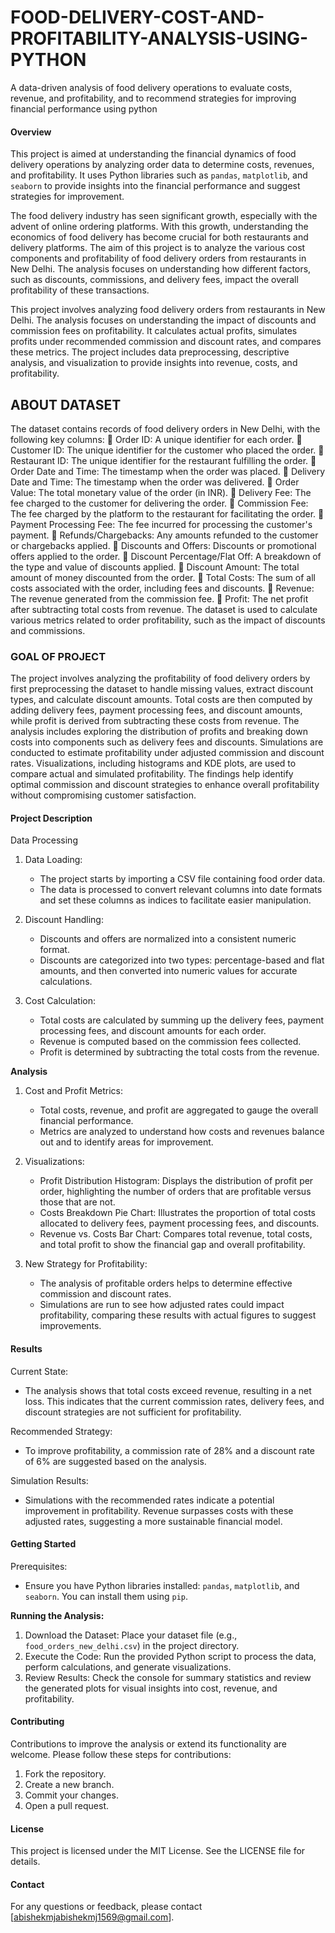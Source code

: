 # FOOD-DELIVERY-COST-AND-PROFITABILITY-ANALYSIS-USING-PYTHON
 A data-driven analysis of food delivery operations to evaluate costs, revenue, and profitability, and to recommend strategies for improving financial performance using python

#### Overview
This project is aimed at understanding the financial dynamics of food delivery operations by analyzing order data to determine costs, revenues, and profitability. It uses Python libraries such as `pandas`, `matplotlib`, and `seaborn` to provide insights into the financial performance and suggest strategies for improvement.

The food delivery industry has seen significant growth, especially with the advent of online ordering platforms. With this growth, understanding the economics of food delivery has become crucial for both restaurants and delivery platforms. The aim of this project is to analyze the various cost components and profitability of food delivery orders from restaurants in New Delhi. The analysis focuses on understanding how different factors, such as discounts, commissions, and delivery fees, impact the overall profitability of these transactions.

This project involves analyzing food delivery orders from restaurants in New Delhi. The analysis focuses on understanding the impact of discounts and commission fees on profitability. It calculates actual profits, simulates profits under recommended commission and discount rates, and compares these metrics. The project includes data preprocessing, descriptive analysis, and visualization to provide insights into revenue, costs, and profitability.

## ABOUT DATASET

The dataset contains records of food delivery orders in New Delhi, with the following key columns:
	Order ID: A unique identifier for each order.
	Customer ID: The unique identifier for the customer who placed the order.
	Restaurant ID: The unique identifier for the restaurant fulfilling the order.
	Order Date and Time: The timestamp when the order was placed.
	Delivery Date and Time: The timestamp when the order was delivered.
	Order Value: The total monetary value of the order (in INR).
	Delivery Fee: The fee charged to the customer for delivering the order.
	Commission Fee: The fee charged by the platform to the restaurant for facilitating the order.
	Payment Processing Fee: The fee incurred for processing the customer's payment.
	Refunds/Chargebacks: Any amounts refunded to the customer or chargebacks applied.
	Discounts and Offers: Discounts or promotional offers applied to the order.
	Discount Percentage/Flat Off: A breakdown of the type and value of discounts applied.
	Discount Amount: The total amount of money discounted from the order.
	Total Costs: The sum of all costs associated with the order, including fees and discounts.
	Revenue: The revenue generated from the commission fee.
	Profit: The net profit after subtracting total costs from revenue.
The dataset is used to calculate various metrics related to order profitability, such as the impact of discounts and commissions.

### GOAL OF PROJECT

The project involves analyzing the profitability of food delivery orders by first preprocessing the dataset to handle missing values, extract discount types, and calculate discount amounts. Total costs are then computed by adding delivery fees, payment processing fees, and discount amounts, while profit is derived from subtracting these costs from revenue. The analysis includes exploring the distribution of profits and breaking down costs into components such as delivery fees and discounts. Simulations are conducted to estimate profitability under adjusted commission and discount rates. Visualizations, including histograms and KDE plots, are used to compare actual and simulated profitability. The findings help identify optimal commission and discount strategies to enhance overall profitability without compromising customer satisfaction.


#### Project Description

Data Processing

1. Data Loading:
   - The project starts by importing a CSV file containing food order data.
   - The data is processed to convert relevant columns into date formats and set these columns as indices to facilitate easier manipulation.

2. Discount Handling:
   - Discounts and offers are normalized into a consistent numeric format. 
   - Discounts are categorized into two types: percentage-based and flat amounts, and then converted into numeric values for accurate calculations.

3. Cost Calculation:
   - Total costs are calculated by summing up the delivery fees, payment processing fees, and discount amounts for each order.
   - Revenue is computed based on the commission fees collected.
   - Profit is determined by subtracting the total costs from the revenue.

**Analysis**

1. Cost and Profit Metrics:
   - Total costs, revenue, and profit are aggregated to gauge the overall financial performance.
   - Metrics are analyzed to understand how costs and revenues balance out and to identify areas for improvement.

2. Visualizations:
   - Profit Distribution Histogram: Displays the distribution of profit per order, highlighting the number of orders that are profitable versus those that are not.
   - Costs Breakdown Pie Chart: Illustrates the proportion of total costs allocated to delivery fees, payment processing fees, and discounts.
   - Revenue vs. Costs Bar Chart: Compares total revenue, total costs, and total profit to show the financial gap and overall profitability.

3. New Strategy for Profitability:
   - The analysis of profitable orders helps to determine effective commission and discount rates.
   - Simulations are run to see how adjusted rates could impact profitability, comparing these results with actual figures to suggest improvements.

#### Results

Current State:
- The analysis shows that total costs exceed revenue, resulting in a net loss. This indicates that the current commission rates, delivery fees, and discount strategies are not sufficient for profitability.

Recommended Strategy:
- To improve profitability, a commission rate of 28% and a discount rate of 6% are suggested based on the analysis.

Simulation Results:
- Simulations with the recommended rates indicate a potential improvement in profitability. Revenue surpasses costs with these adjusted rates, suggesting a more sustainable financial model.

#### Getting Started

Prerequisites:
- Ensure you have Python libraries installed: `pandas`, `matplotlib`, and `seaborn`. You can install them using `pip`.

**Running the Analysis:**
1. Download the Dataset: Place your dataset file (e.g., `food_orders_new_delhi.csv`) in the project directory.
2. Execute the Code: Run the provided Python script to process the data, perform calculations, and generate visualizations.
3. Review Results: Check the console for summary statistics and review the generated plots for visual insights into cost, revenue, and profitability.

#### Contributing
Contributions to improve the analysis or extend its functionality are welcome. Please follow these steps for contributions:
1. Fork the repository.
2. Create a new branch.
3. Commit your changes.
4. Open a pull request.

#### License
This project is licensed under the MIT License. See the LICENSE file for details.

#### Contact
For any questions or feedback, please contact [abishekmjabishekmj1569@gmail.com].

